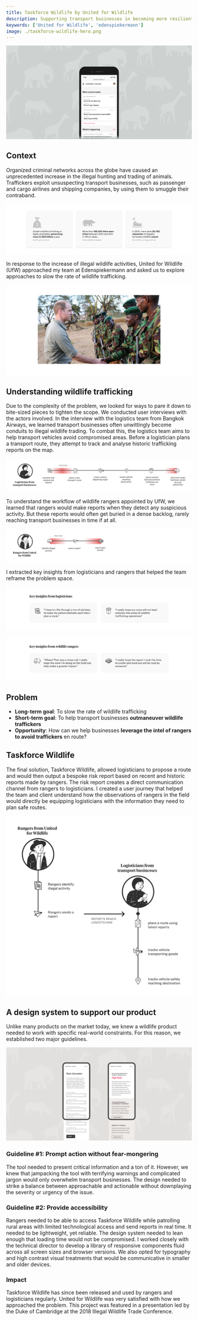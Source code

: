 ```yaml
---
title: Taskforce Wildlife by United for Wildlife
description: Supporting transport businesses in becoming more resilient to the exploitation by illegal wildlife traffickers
keywords: ['United for Wildlife', 'edenspiekermann']
image: ./taskforce-wildlife-hero.png
---
```


<ProjectHeading title='Taskforce Wildlife by United for Wildlife' abstract='Supporting companies in the transport sector in becoming more resilient to the exploitation of illegal wildlife traffickers' borderBottom huge />

<ProjectSection>
  <ProjectInfo title='Timeline' abstract='Launched Fall 2018' />
  <ProjectInfo title='Company' abstract='Edenspiekermann' />
  <ProjectInfo title='Role' abstract='I designed and iterated on core experiences within the application. I reported directly to the technical director of the product.' />
  <ProjectInfo title='About' abstract='Taskforce Wildlife is a tool that enables companies in the transport sector to assess their logistical decisions and confidently plan safe routes.' />
</ProjectSection>

![The desktop interfact of Taskforce Wildlife.](./taskforce-wildlife-hero.png)

## Context

Organized criminal networks across the globe have caused an unprecedented increase in the illegal hunting and trading of animals. Traffickers exploit unsuspecting transport businesses, such as passenger and cargo airlines and shipping companies, by using them to smuggle their contraband. 

![The current state of wildlife trafficking](./taskforce-wildlife-problem.png)

In response to the increase of illegal wildlife activities, United for Wildlife (UfW) approached my team at Edenspiekermann and asked us to explore approaches to slow the rate of wildlife trafficking. 

![United for Wildlife, an initiative led by the Duke of Cambridge to stop wildlife, approached our team us for possible solutions to lower the rate of wildlife trafficking.](./taskforce-wildlife-UFW.png)

## Understanding wildlife trafficking 

Due to the complexity of the problem, we looked for ways to pare it down to bite-sized pieces to tighten the scope. We conducted user interviews with the actors involved. In the interview with the logistics team from Bangkok Airways, we learned transport businesses often unwittingly become conduits to illegal wildlife trading. To combat this, the logistics team aims to help transport vehicles avoid compromised areas. Before a logistician plans a transport route, they attempt to track and analyse historic trafficking reports on the map.

![The current journey map of transport businesses](./taskforce-wildlife-transport-businesses-journey.png)

To understand the workflow of wildlife rangers appointed by UfW, we learned that rangers would make reports when they detect any suspicious activity. But these reports would often get buried in a dense backlog, rarely reaching transport businesses in time if at all. 

![The current journey map of United for Wildlife and their wildlife rangers.](./taskforce-wildlife-UFW-journey.png)

I extracted key insights from logisticians and rangers that helped the team reframe the problem space.

![Some key insights I gleaned from our interview with the logisitcs from Bangkok Airways](./taskforce-wildlife-logistician-pain-points.png)

![Some key insights about rangers I gleaned from our interview with the UfW](./taskforce-wildlife-ranger-pain-points.png)

## Problem
- **Long-term goal**: To slow the rate of wildlife trafficking
- **Short-term goal**: To help transport businesses **outmaneuver wildlife traffickers**
- **Opportunity**: How can we help businesses **leverage the intel of rangers to avoid traffickers** en route? 

## Taskforce Wildlife

The final solution, Taskforce Wildlife, allowed logisticians to propose a route and would then output a bespoke risk report based on recent and historic reports made by rangers. The risk report creates a direct communication channel from rangers to logisticians. I created a user journey that helped the team and client understand how the observations of rangers in the field would directly be equipping logisticians with the information they need to plan safe routes.

![The user journey map of Taskforce Wildlife](taskforce-wildlife-ideal-journey.png)

## A design system to support our product

Unlike many products on the market today, we knew a wildlife product needed to work with specific real-world constraints. For this reason, we established two major guidelines.

![Taskforce Wildlife was designed to allow logisticians to propose a route and would then output a bespoke risk report based reports made by rangers.](taskforce-wildlife-risk-calculator.png)

### Guideline #1: Prompt action without fear-mongering

The tool needed to present critical information and a ton of it. However, we knew that jampacking the tool with terrifying warnings and complicated jargon would only overwhelm transport businesses. The design needed to strike a balance between approachable and actionable without downplaying the severity or urgency of the issue.

### Guideline #2: Provide accessibility

Rangers needed to be able to access Taskforce Wildlife while patrolling rural areas with limited technological access and send reports in real time. It needed to be lightweight, yet reliable. The design system needed to lean enough that loading time would not be compromised. I worked closely with the technical director to develop a library of responsive components fluid across all screen sizes and browser versions. We also opted for typography and high contrast visual treatments that would be communicative in smaller and older devices.

### Impact

Taskforce Wildlife has since been released and used by rangers and logisticians regularly. United for Wildlife was very satisfied with how we approached the problem. This project was featured in a presentation led by the Duke of Cambridge at the 2018 Illegal Wildlife Trade Conference.
